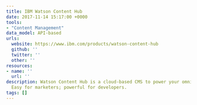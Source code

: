 ```yaml
---
title: IBM Watson Content Hub
date: 2017-11-14 15:17:00 +0000
tools:
- "Content Management"
data_model: API-based
urls:
  website: https://www.ibm.com/products/watson-content-hub
  github: ''
  twitter: ''
  other: ''
resources:
- name: ''
  url: ''
description: Watson Content Hub is a cloud-based CMS to power your omnichannel experiences.
  Easy for marketers; powerful for developers.
tags: []
---
```

